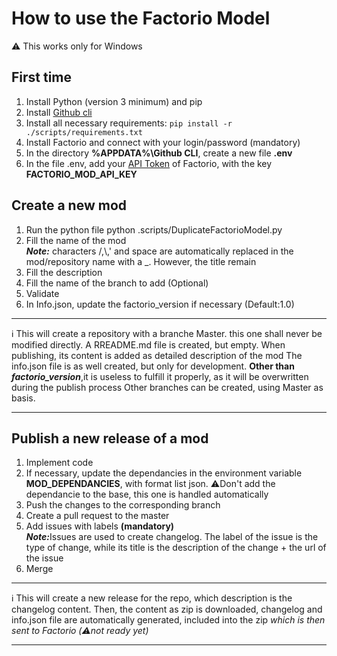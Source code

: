 # How to use the Factorio Model
⚠️ This works only for Windows
## First time
1. Install Python (version 3 minimum) and pip
2. Install <a href=https://cli.github.com/>Github cli</a>
3. Install all necessary requirements: ```pip install -r ./scripts/requirements.txt```
4. Install Factorio and connect with your login/password (mandatory)
5. In the directory **%APPDATA%\Github CLI**, create a new file **.env**
6. In the file .env, add your <a href="https://factorio.com/profile">API Token</a> of Factorio, with the key **FACTORIO_MOD_API_KEY**
   
## Create a new mod
1. Run the python file python .scripts/DuplicateFactorioModel.py
2. Fill the name of the mod  
<em>**Note:**</em> characters /,\\,' and space are automatically replaced in the mod/repository name with a _. However, the title remain
3. Fill the description
4. Fill the name of the branch to add (Optional)
5. Validate
6. In Info.json, update the factorio_version if necessary (Default:1.0)
___
ℹ️ This will create a repository with a branche Master. this one shall never be modified directly.
A RREADME.md file is created, but empty. When publishing, its content is added as detailed description of the mod 
The info.json file is as well created, but only for development. **Other than <em>factorio_version</em>**,it is useless to fulfill it properly, as it will be overwritten during the publish process
Other branches can be created, using Master as basis.
___
## Publish a new release of a mod
1. Implement code
2. If necessary, update the dependancies in the environment variable **MOD_DEPENDANCIES**, with format list json.
   ⚠️Don't add the dependancie to the base, this one is handled automatically
4. Push the changes to the corresponding branch
5. Create a pull request to the master
6. Add issues with labels **(mandatory)**  
<em>**Note:**</em>Issues are used to create changelog. The label of the issue is the type of change, while its title is the description of the change + the url of the issue
8. Merge
___
ℹ️ This will create a new release for the repo, which description is the changelog content. Then, the content as zip is downloaded, changelog and info.json file are automatically generated, included into the zip
<em>which is then sent to Factorio (⚠️not ready yet)</em>
___

